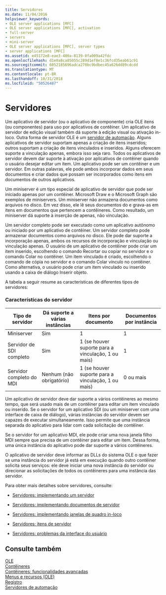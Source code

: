 ```yaml
---
title: Servidores
ms.date: 11/04/2016
helpviewer_keywords:
- OLE server applications [MFC]
- OLE server applications [MFC], activation
- full-server
- servers
- mini-server
- OLE server applications [MFC], server types
- server applications [MFC]
ms.assetid: e45172e8-eae3-400a-8139-0fa009a42fdc
ms.openlocfilehash: d1e0a8ca85055c289d1ef8e1c36fcd35eab61c91
ms.sourcegitcommit: 6052185696adca270bc9bdbec45a626dd89cdcdd
ms.translationtype: MT
ms.contentlocale: pt-BR
ms.lasthandoff: 10/31/2018
ms.locfileid: "50526487"
---
```

# <a name="servers"></a>Servidores

Um aplicativo de servidor (ou o aplicativo de componente) cria OLE itens (ou componentes) para uso por aplicativos de contêiner. Um aplicativo de servidor de edição visual também dá suporte à edição visual ou ativação in-loco. Outra forma de servidor OLE é um [servidor de automação](../mfc/automation-servers.md). Alguns aplicativos de servidor suportam apenas a criação de itens inseridos; outros suportam a criação de itens vinculados e inseridos. Alguns oferecem suporte a vinculação apenas, embora isso seja raro. Todos os aplicativos de servidor devem dar suporte à ativação por aplicativos de contêiner quando o usuário desejar editar um item. Um aplicativo pode ser um contêiner e um servidor. Em outras palavras, ele pode ambos incorporar dados em seus documentos e criar dados que possam ser incorporados como itens em documentos de outros aplicativos.

Um miniserver é um tipo especial de aplicativo de servidor que pode ser iniciado apenas por um contêiner. Microsoft Draw e o Microsoft Graph são exemplos de miniservers. Um miniserver não armazena documentos como arquivos no disco. Em vez disso, ele lê seus documentos do e grava-as em itens em documentos que pertencem a contêineres. Como resultado, um miniserver dá suporte à inserção de apenas, não vinculação.

Um servidor completo pode ser executado como um aplicativo autônomo ou iniciado por um aplicativo de contêiner. Um servidor completo pode armazenar documentos como arquivos no disco. Ele pode dar suporte a incorporação apenas, ambos os recursos de incorporação e vinculação ou vinculação apenas. O usuário de um aplicativo de contêiner pode criar um item inserido, escolhendo o comando Recortar ou copiar no servidor e o comando Colar no contêiner. Um item vinculado é criado, escolhendo o comando de cópia no servidor e o comando Colar vínculo no contêiner. Como alternativa, o usuário pode criar um item vinculado ou inserido usando a caixa de diálogo Inserir objeto.

A tabela a seguir resume as características de diferentes tipos de servidores:

### <a name="server-characteristics"></a>Características do servidor

|Tipo de servidor|Dá suporte a várias instâncias|Itens por documento|Documentos por instância|
|--------------------|---------------------------------|------------------------|----------------------------|
|Miniserver|Sim|1|1|
|Servidor de SDI completo|Sim|1 (se houver suporte para a vinculação, 1 ou mais)|1|
|Servidor completo do MDI|Nenhum (não obrigatório)|1 (se houver suporte para a vinculação, 1 ou mais)|0 ou mais|

Um aplicativo de servidor deve dar suporte a vários contêineres ao mesmo tempo, que será usado mais de um contêiner para editar um item vinculado ou inserido. Se o servidor for um aplicativo SDI (ou um miniserver com uma interface de caixa de diálogo), várias instâncias do servidor devem ser capazes de executar simultaneamente. Isso permite que uma instância separada do aplicativo para lidar com cada solicitação de contêiner.

Se o servidor for um aplicativo MDI, ele pode criar uma nova janela filho MDI sempre que precisa de um contêiner para editar um item. Dessa forma, uma única instância do aplicativo pode dar suporte a vários contêineres.

O aplicativo de servidor deve informar as DLLs do sistema OLE o que fazer se uma instância do servidor já está em execução quando outro contêiner solicita seus serviços: ele deve iniciar uma nova instância do servidor ou direcionar as solicitações de todos os contêineres para uma instância das servidor.

Para obter mais detalhes sobre servidores, consulte:

- [Servidores: implementando um servidor](../mfc/servers-implementing-a-server.md)

- [Servidores: implementando documentos de servidor](../mfc/servers-implementing-server-documents.md)

- [Servidores: implementando janelas de quadro in-loco](../mfc/servers-implementing-in-place-frame-windows.md)

- [Servidores: itens de servidor](../mfc/servers-server-items.md)

- [Servidores: problemas da interface do usuário](../mfc/servers-user-interface-issues.md)

## <a name="see-also"></a>Consulte também

[OLE](../mfc/ole-in-mfc.md)<br/>
[Contêineres](../mfc/containers.md)<br/>
[Contêineres: funcionalidades avançadas](../mfc/containers-advanced-features.md)<br/>
[Menus e recursos (OLE)](../mfc/menus-and-resources-ole.md)<br/>
[Registro](../mfc/registration.md)<br/>
[Servidores de automação](../mfc/automation-servers.md)

